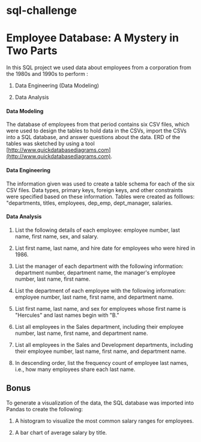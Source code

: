 # sql-challenge
# Employee Database: A Mystery in Two Parts

 In this SQL project we used data about employees from a corporation from the 1980s and 1990s to perform : 

1. Data Engineering (Data Modeling)

2. Data Analysis

#### Data Modeling

The database of employees from that period contains six CSV files, which were used to design the tables to hold data in the CSVs, import the CSVs into a SQL database, and answer questions about the data. ERD of the tables was sketched by using a tool [http://www.quickdatabasediagrams.com](http://www.quickdatabasediagrams.com). 

#### Data Engineering
The information given was used to create a table schema for each of the six CSV files. Data types, primary keys, foreign keys, and other constraints were specified based on these information. Tables were created as folllows: "departments, titles, employees, dep_emp, dept_manager, salaries.

#### Data Analysis
 
1. List the following details of each employee: employee number, last name, first name, sex, and salary.

2. List first name, last name, and hire date for employees who were hired in 1986.

3. List the manager of each department with the following information: department number, department name, the manager's employee number, last name, first name.

4. List the department of each employee with the following information: employee number, last name, first name, and department name.

5. List first name, last name, and sex for employees whose first name is "Hercules" and last names begin with "B."

6. List all employees in the Sales department, including their employee number, last name, first name, and department name.

7. List all employees in the Sales and Development departments, including their employee number, last name, first name, and department name.

8. In descending order, list the frequency count of employee last names, i.e., how many employees share each last name.

## Bonus 

To generate a visualization of the data, the SQL database was imported into Pandas to create the  following:

1. A histogram to visualize the most common salary ranges for employees.

2. A bar chart of average salary by title. 
